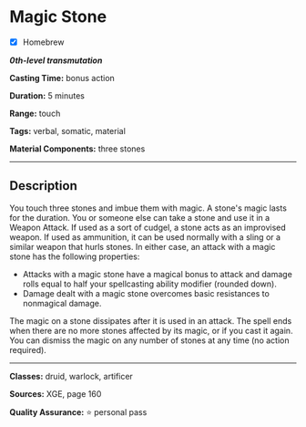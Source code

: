 # Magic Stone

- [x] Homebrew

***0th-level transmutation***

**Casting Time:** bonus action

**Duration:** 5 minutes

**Range:** touch

**Tags:** verbal, somatic, material

**Material Components:** three stones

---

## Description
You touch three stones and imbue them with magic.
A stone's magic lasts for the duration.
You or someone else can take a stone and use it in a Weapon Attack.
If used as a sort of cudgel, a stone acts as an improvised weapon.
If used as ammunition, it can be used normally with a sling or a similar weapon that hurls stones.
In either case, an attack with a magic stone has the following properties:
- Attacks with a magic stone have a magical bonus to attack and damage rolls equal to half your spellcasting ability modifier (rounded down).
- Damage dealt with a magic stone overcomes basic resistances to nonmagical damage.

The magic on a stone dissipates after it is used in an attack.
The spell ends when there are no more stones affected by its magic, or if you cast it again.
You can dismiss the magic on any number of stones at any time (no action required).

---

**Classes:** druid, warlock, artificer

**Sources:** XGE, page 160

**Quality Assurance:** :star: personal pass
